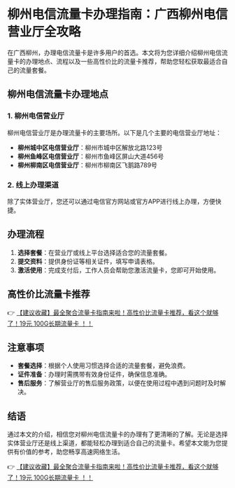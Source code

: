 # 柳州电信流量卡办理指南：广西柳州电信营业厅全攻略

在广西柳州，办理电信流量卡是许多用户的首选。本文将为您详细介绍柳州电信流量卡的办理地点、流程以及一些高性价比的流量卡推荐，帮助您轻松获取最适合自己的流量套餐。

## 柳州电信流量卡办理地点

### 1. 柳州电信营业厅
柳州电信营业厅是办理流量卡的主要场所。以下是几个主要的电信营业厅地址：

- **柳州城中区电信营业厅**：柳州市城中区解放北路123号
- **柳州鱼峰区电信营业厅**：柳州市鱼峰区屏山大道456号
- **柳州柳南区电信营业厅**：柳州市柳南区飞鹅路789号

### 2. 线上办理渠道
除了实体营业厅，您还可以通过电信官方网站或官方APP进行线上办理，方便快捷。

## 办理流程

1. **选择套餐**：在营业厅或线上平台选择适合您的流量套餐。
2. **提交资料**：提供身份证等相关证件，填写申请表格。
3. **激活使用**：完成支付后，工作人员会帮助您激活流量卡，您即可开始使用。

## 高性价比流量卡推荐

👉 [【建议收藏】最全聚合流量卡指南来啦！高性价比流量卡推荐，看这个就够了！19元 100G长期流量卡 ！！](https://bit.ly/Liuliangka)

## 注意事项

- **套餐选择**：根据个人使用习惯选择合适的流量套餐，避免浪费。
- **证件准备**：办理时需携带有效身份证件，确保信息准确。
- **售后服务**：了解营业厅的售后服务政策，以便在使用过程中遇到问题时及时解决。

## 结语

通过本文的介绍，相信您对柳州电信流量卡的办理有了更清晰的了解。无论是选择实体营业厅还是线上渠道，都能轻松办理到适合自己的流量卡。希望本文能为您提供有价值的参考，助您畅享高速网络生活。

👉 [【建议收藏】最全聚合流量卡指南来啦！高性价比流量卡推荐，看这个就够了！19元 100G长期流量卡 ！！](https://bit.ly/Liuliangka)